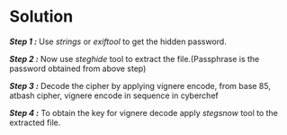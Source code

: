 # Solution

**_Step 1 :_** Use _strings_ or _exiftool_ to get the hidden password.

**_Step 2 :_** Now use _steghide_ tool to extract the file.(Passphrase is the password obtained from above step)

**_Step 3 :_** Decode the cipher by applying  vignere encode, from base 85, atbash cipher, vignere encode in sequence in cyberchef

**_Step 4 :_** To obtain the key for vignere decode apply _stegsnow_ tool to the extracted file.
